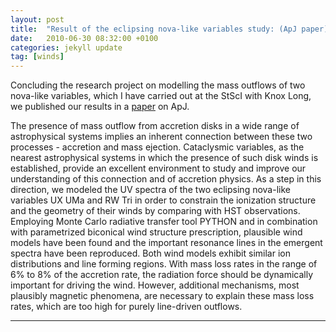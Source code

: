 ```yaml
---
layout: post
title:  "Result of the eclipsing nova-like variables study: (ApJ paper)"
date:   2010-06-30 08:32:00 +0100
categories: jekyll update
tag: [winds]
---
```


Concluding the research project on modelling the mass outflows of two nova-like
variables, which I have carried out at the StScI with Knox Long, we published
our results in a [paper][noebauer2010ads] on ApJ.

The presence of mass outflow from accretion disks in a wide range of
astrophysical systems implies an inherent connection between these two
processes - accretion and mass ejection. Cataclysmic variables, as the nearest
astrophysical systems in which the presence of such disk winds is established,
provide an excellent environment to study and improve our understanding of this
connection and of accretion physics. As a step in this direction, we modeled
the UV spectra of the two eclipsing nova-like variables UX UMa and RW Tri in
order to constrain the ionization structure and the geometry of their winds by
comparing with HST observations. Employing Monte Carlo radiative transfer tool
PYTHON and in combination with parametrized biconical wind structure
prescription, plausible wind models have been found and the important resonance
lines in the emergent spectra have been reproduced. Both wind models exhibit
similar ion distributions and line forming regions. With mass loss rates in the
range of 6% to 8% of the accretion rate, the radiation force should be
dynamically important for driving the wind. However, additional mechanisms,
most plausibly magnetic phenomena, are necessary to explain these mass loss
rates, which are too high for purely line-driven outflows.

- - -

[noebauer2010ads]: http://adsabs.harvard.edu/abs/2010ApJ...719.1932N
